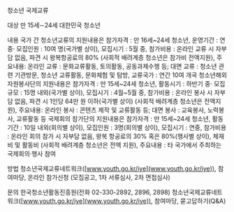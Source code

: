 청소년 국제교류

대상
 만 15세∼24세 대한민국 청소년

내용
 국가 간 청소년교류의 지원내용은 참가자격 : 만 16세~24세 청소년, 운영기간 : 연중· 모집인원 : 10여 명(국가별 상이), 모집시기 : 5월 중, 참가비용 : 온라인 교류 시 자부담 없음, 파견 시 왕복항공료의 80% (사회적 배려계층 청소년은 참가비 전액지원), 주요내용: 온라인 교류 : 문화교류활동, 토의활동, 공동과제수행 등; 대면 교류 : 청소년 관련 기관방문, 청소년 교류활동, 문화체험 및 탐방, 교류국가 : 연간 10여 개국
 청소년해외자원봉사단의 지원내용은 참가자격 : 만 15세~24세 청소년, 활동시기 : 하반기 중· 모집규모 : 15명 내외(국가별 상이), 모집시기 : 4월~5월 중, 참가비용 : 온라인 봉사 시 자부담 없음, 파견 시 1인당 64만 원 이하(국가별 상이) (사회적 배려계층 청소년은 전액지원), 주요내용: 온라인 봉사 : 콘텐츠 제작 및 교류활동 등; 대면 봉사 : 교육봉사, 노력봉사, 교류활동 등
 국제회의 참가단의 지원내용은 참가자격 : 만 15세~24세 청소년, 활동기간 : 10일 내외(회의별 상이), 모집인원 : 3명(회의별 상이),  모집시기 : 연중, 참가비용 : 온라인 회의 참가 시 자부담 없음, 왕복 항공료의 30% 혹은 80%(행사별 상이), 체재비 및 활동비 (사회적 배려계층 청소년은 전액 지원), 주요내용 : 타 국가에서 주최하는 국제회의·행사 참여

방법
 청소년국제교류네트워크([www.youth.go.kr/iye](www.youth.go.kr/iye)), 참여마당, 온라인 참가신청 (모집공고, 1차 서류심사, 2차 면접심사)

문의
 한국청소년활동진흥원(전화 02-330-2892, 2896, 2898)
 청소년국제교류네트워크([www.youth.go.kr/iye](www.youth.go.kr/iye)), 참여마당, 묻고답하기(Q&A)
